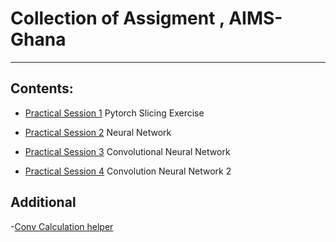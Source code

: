 # Collection of Assigment , AIMS-Ghana
-----------------------------------


## Contents:

- [Practical Session 1](https://github.com/IsraelAbebe/Personal-Projects-and-Exercises/blob/master/AIMS-Assignments/Deep-Learning/Pytorch%20Slicing.ipynb)
    Pytorch Slicing Exercise
      
- [Practical Session 2](https://github.com/IsraelAbebe/Personal-Projects-and-Exercises/blob/master/AIMS-Assignments/Deep-Learning/neural-net.py)
        Neural Network
       
- [Practical Session 3](https://github.com/IsraelAbebe/Personal-Projects-and-Exercises/blob/master/AIMS-Assignments/Deep-Learning/Exercise_3_Jan_24.ipynb)
        Convolutional Neural Network

- [Practical Session 4](https://github.com/IsraelAbebe/Personal-Projects-and-Exercises/blob/master/AIMS-Assignments/Deep-Learning/israel_convnet_tutorial.ipynb)
        Convolution Neural Network 2
  
  
  
  
## Additional

   -[Conv Calculation helper](https://gist.github.com/IsraelAbebe/a789038027f39eff7389736386ccca74)
